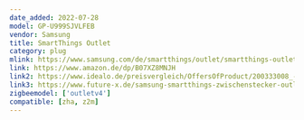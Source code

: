 ```yaml
---
date_added: 2022-07-28
model: GP-U999SJVLFEB
vendor: Samsung
title: SmartThings Outlet
category: plug
mlink: https://www.samsung.com/de/smartthings/outlet/smartthings-outlet-gp-u999sjvlfeb/
link: https://www.amazon.de/dp/B07XZ8MNJH
link2: https://www.idealo.de/preisvergleich/OffersOfProduct/200333008_-gp-u999sjvlfeb-samsung.html
link3: https://www.future-x.de/samsung-smartthings-zwischenstecker-outlet-p-8575681/
zigbeemodel: ['outletv4']
compatible: [zha, z2m]
---
```


